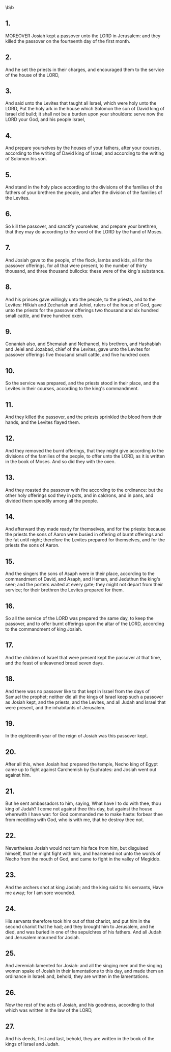 \b\b
## 1.
MOREOVER Josiah kept a passover unto the LORD in Jerusalem: and they killed the passover on the fourteenth day of the first month.
## 2.
And he set the priests in their charges, and encouraged them to the service of the house of the LORD,
## 3.
And said unto the Levites that taught all Israel, which were holy unto the LORD, Put the holy ark in the house which Solomon the son of David king of Israel did build; it shall not be a burden upon your shoulders: serve now the LORD your God, and his people Israel,
## 4.
And prepare yourselves by the houses of your fathers, after your courses, according to the writing of David king of Israel, and according to the writing of Solomon his son.
## 5.
And stand in the holy place according to the divisions of the families of the fathers of your brethren the people, and after the division of the families of the Levites.
## 6.
So kill the passover, and sanctify yourselves, and prepare your brethren, that they may do according to the word of the LORD by the hand of Moses.
## 7.
And Josiah gave to the people, of the flock, lambs and kids, all for the passover offerings, for all that were present, to the number of thirty thousand, and three thousand bullocks: these were of the king's substance.
## 8.
And his princes gave willingly unto the people, to the priests, and to the Levites: Hilkiah and Zechariah and Jehiel, rulers of the house of God, gave unto the priests for the passover offerings two thousand and six hundred small cattle, and three hundred oxen.
## 9.
Conaniah also, and Shemaiah and Nethaneel, his brethren, and Hashabiah and Jeiel and Jozabad, chief of the Levites, gave unto the Levites for passover offerings five thousand small cattle, and five hundred oxen.
## 10.
So the service was prepared, and the priests stood in their place, and the Levites in their courses, according to the king's commandment.
## 11.
And they killed the passover, and the priests sprinkled the blood from their hands, and the Levites flayed them.
## 12.
And they removed the burnt offerings, that they might give according to the divisions of the families of the people, to offer unto the LORD, as it is written in the book of Moses.  And so did they with the oxen.
## 13.
And they roasted the passover with fire according to the ordinance: but the other holy offerings sod they in pots, and in caldrons, and in pans, and divided them speedily among all the people.
## 14.
And afterward they made ready for themselves, and for the priests: because the priests the sons of Aaron were busied in offering of burnt offerings and the fat until night; therefore the Levites prepared for themselves, and for the priests the sons of Aaron.
## 15.
And the singers the sons of Asaph were in their place, according to the commandment of David, and Asaph, and Heman, and Jeduthun the king's seer; and the porters waited at every gate; they might not depart from their service; for their brethren the Levites prepared for them.
## 16.
So all the service of the LORD was prepared the same day, to keep the passover, and to offer burnt offerings upon the altar of the LORD, according to the commandment of king Josiah.
## 17.
And the children of Israel that were present kept the passover at that time, and the feast of unleavened bread seven days.
## 18.
And there was no passover like to that kept in Israel from the days of Samuel the prophet; neither did all the kings of Israel keep such a passover as Josiah kept, and the priests, and the Levites, and all Judah and Israel that were present, and the inhabitants of Jerusalem.
## 19.
In the eighteenth year of the reign of Josiah was this passover kept.
## 20.
After all this, when Josiah had prepared the temple, Necho king of Egypt came up to fight against Carchemish by Euphrates: and Josiah went out against him.
## 21.
But he sent ambassadors to him, saying, What have I to do with thee, thou king of Judah?  I come not against thee this day, but against the house wherewith I have war: for God commanded me to make haste: forbear thee from meddling with God, who is with me, that he destroy thee not.
## 22.
Nevertheless Josiah would not turn his face from him, but disguised himself, that he might fight with him, and hearkened not unto the words of Necho from the mouth of God, and came to fight in the valley of Megiddo.
## 23.
And the archers shot at king Josiah; and the king said to his servants, Have me away; for I am sore wounded.
## 24.
His servants therefore took him out of that chariot, and put him in the second chariot that he had; and they brought him to Jerusalem, and he died, and was buried in one of the sepulchres of his fathers.  And all Judah and Jerusalem mourned for Josiah.
## 25.
And Jeremiah lamented for Josiah: and all the singing men and the singing women spake of Josiah in their lamentations to this day, and made them an ordinance in Israel: and, behold, they are written in the lamentations.
## 26.
Now the rest of the acts of Josiah, and his goodness, according to that which was written in the law of the LORD,
## 27.
And his deeds, first and last, behold, they are written in the book of the kings of Israel and Judah.
